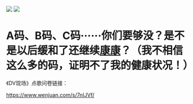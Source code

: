 [![](https://img.shields.io/badge/We_Support_Anti--996-Mega_Corps_Not_Welcome-ff6c00.svg)](https://github.com/996icu/996.ICU/blob/master/README_CN.md)
[![](https://img.shields.io/badge/Don't_forget_to_boycott_them!-ff6c00.svg)](https://github.com/996icu/996.ICU/blob/master/blacklist)

# A码、B码、C码······你们要够没？是不是以后缓和了还继续[康康](https://zh.wikipedia.org/zh/%E5%A6%82%E6%9E%9C%E6%97%A9%E7%9F%A5%E9%81%93%E7%94%B7%E7%94%9F%E4%B9%9F%E6%9C%83%E8%A2%AB%E6%80%A7%E4%BE%B5)？（我不相信这么多的码，证明不了我的健康状况！）

《DV现场》点歌问卷链接：

https://www.wenjuan.com/s/7nIJVf/
